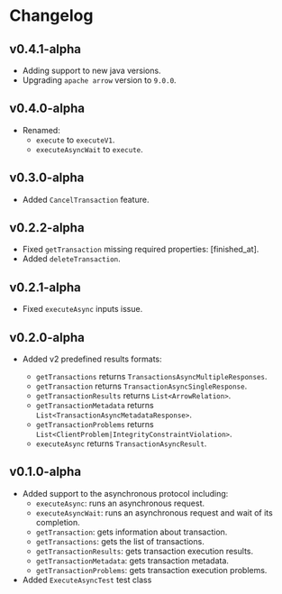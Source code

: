 # Changelog

## v0.4.1-alpha
* Adding support to new java versions.
* Upgrading `apache arrow` version to `9.0.0`.

## v0.4.0-alpha
* Renamed:
  - `execute` to `executeV1`.
  - `executeAsyncWait` to `execute`.

## v0.3.0-alpha
* Added `CancelTransaction` feature.

## v0.2.2-alpha
* Fixed `getTransaction` missing required properties: [finished_at].
* Added `deleteTransaction`.

## v0.2.1-alpha
* Fixed `executeAsync` inputs issue.

## v0.2.0-alpha
* Added v2 predefined results formats:

  - `getTransactions` returns `TransactionsAsyncMultipleResponses`.
  - `getTransaction` returns `TransactionAsyncSingleResponse`.
  - `getTransactionResults` returns `List<ArrowRelation>`.
  - `getTransactionMetadata` returns `List<TransactionAsyncMetadataResponse>`.
  - `getTransactionProblems` returns `List<ClientProblem|IntegrityConstraintViolation>`.
  - `executeAsync` returns `TransactionAsyncResult`.

## v0.1.0-alpha
* Added support to the asynchronous protocol including:
    - `executeAsync`: runs an asynchronous request.
    - `executeAsyncWait`: runs an asynchronous request and wait of its completion.
    - `getTransaction`: gets information about transaction.
    - `getTransactions`: gets the list of transactions.
    - `getTransactionResults`: gets transaction execution results.
    - `getTransactionMetadata`: gets transaction metadata.
    - `getTransactionProblems`: gets transaction execution problems.
* Added `ExecuteAsyncTest` test class

